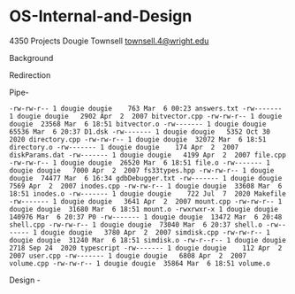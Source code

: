 # OS-Internal-and-Design
4350 Projects
Dougie Townsell
townsell.4@wright.edu


Background


Redirection 


Pipe-


`
-rw-rw-r-- 1 dougie dougie    763 Mar  6 00:23 answers.txt
-rw------- 1 dougie dougie   2902 Apr  2  2007 bitvector.cpp
-rw-rw-r-- 1 dougie dougie  23568 Mar  6 18:51 bitvector.o
-rw------- 1 dougie dougie  65536 Mar  6 20:37 D1.dsk
-rw------- 1 dougie dougie   5352 Oct 30  2020 directory.cpp
-rw-rw-r-- 1 dougie dougie  32072 Mar  6 18:51 directory.o
-rw------- 1 dougie dougie    174 Apr  2  2007 diskParams.dat
-rw------- 1 dougie dougie   4199 Apr  2  2007 file.cpp
-rw-rw-r-- 1 dougie dougie  26520 Mar  6 18:51 file.o
-rw------- 1 dougie dougie   7000 Apr  2  2007 fs33types.hpp
-rw-rw-r-- 1 dougie dougie  74477 Mar  6 16:34 gdbDebugger.txt
-rw------- 1 dougie dougie   7569 Apr  2  2007 inodes.cpp
-rw-rw-r-- 1 dougie dougie  33608 Mar  6 18:51 inodes.o
-rw------- 1 dougie dougie    722 Jul  7  2020 Makefile
-rw------- 1 dougie dougie   3641 Apr  2  2007 mount.cpp
-rw-rw-r-- 1 dougie dougie  31680 Mar  6 18:51 mount.o
-rwxrwxr-x 1 dougie dougie 140976 Mar  6 20:37 P0
-rw------- 1 dougie dougie  13472 Mar  6 20:48 shell.cpp
-rw-rw-r-- 1 dougie dougie  73040 Mar  6 20:37 shell.o
-rw------- 1 dougie dougie   3780 Apr  2  2007 simdisk.cpp
-rw-rw-r-- 1 dougie dougie  31240 Mar  6 18:51 simdisk.o
-rw-r--r-- 1 dougie dougie   2718 Sep 24  2020 typescript
-rw------- 1 dougie dougie    112 Apr  2  2007 user.cpp
-rw------- 1 dougie dougie   6808 Apr  2  2007 volume.cpp
-rw-rw-r-- 1 dougie dougie  35864 Mar  6 18:51 volume.o
`

Design - 
